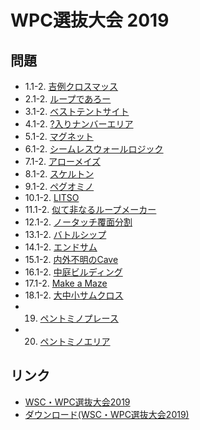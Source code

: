 # WPC選抜大会 2019

## 問題
- 1.1-2. [吉例クロスマッス](../puzzle/arithmeticsquare.md)
- 2.1-2. [ループであろー](../puzzle/yajilin.md)
- 3.1-2. [ベストテントサイト](../puzzle/tents.md)
- 4.1-2. [?入りナンバーエリア](../puzzle/shikaku-unknowns.md)
- 5.1-2. [マグネット](../puzzle/magnets.md)
- 6.1-2. [シームレスウォールロジック](../puzzle/fourwinds-toroidal.md)
- 7.1-2. [アローメイズ](../puzzle/arrowmaze.md)
- 8.1-2. [スケルトン](../puzzle/crisscross.md)
- 9.1-2. [ペグオミノ](../puzzle/peggedtetrominoes.md)
- 10.1-2. [LITSO](../puzzle/litso.md)
- 11.1-2. [似て非なるループメーカー](../puzzle/slitherlink-dual.md)
- 12.1-2. [ノータッチ覆面分割](../puzzle/codeddivision.md)
- 13.1-2. [バトルシップ](../puzzle/battleships.md)
- 14.1-2. [エンドサム](../puzzle/endsum.md)
- 15.1-2. [内外不明のCave](../puzzle/cave-inorout.md)
- 16.1-2. [中庭ビルディング](../puzzle/skyscrapers-x.md)
- 17.1-2. [Make a Maze](../puzzle/makeamaze.md)
- 18.1-2. [大中小サムクロス](../puzzle/kakuro-grouping.md)
- 19. [ペントミノプレース](../puzzle/pentominoes.md)
- 20. [ペントミノエリア](../puzzle/pentominoareas.md)

## リンク
- [WSC・WPC選抜大会2019](https://jppuzzles.com/jpcjnpc/wsc%e3%83%bbwpc%e9%81%b8%e6%8a%9c%e5%a4%a7%e4%bc%9a2019/)
- [ダウンロード(WSC・WPC選抜大会2019)](https://jppuzzles.com/jpcjnpc/wsc%e3%83%bbwpc%e9%81%b8%e6%8a%9c%e5%a4%a7%e4%bc%9a2019/%e3%83%80%e3%82%a6%e3%83%b3%e3%83%ad%e3%83%bc%e3%83%892019wsc%e3%83%bbwpc%e9%81%b8%e6%8a%9c%e5%a4%a7%e4%bc%9a/)
